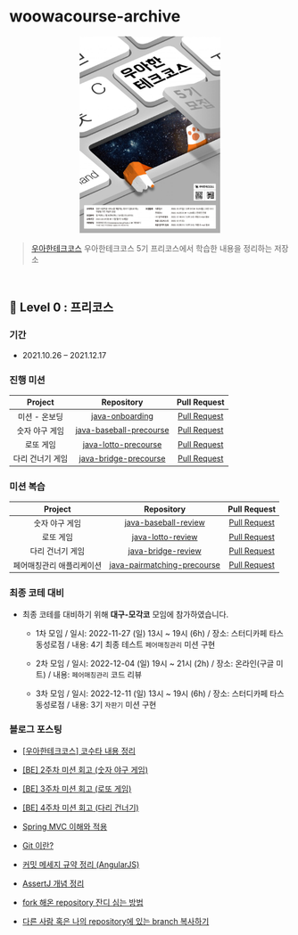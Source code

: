 # woowacourse-archive

<p align="center">
    <img src='./image/woowacourse_poster.png' width="50%">
</p>

> [우아한테크코스](https://woowacourse.github.io/) 우아한테크코스 5기 프리코스에서 학습한 내용을 정리하는 저장소

<br/>

## 🧩 Level 0 : 프리코스

### 기간

* 2021.10.26 – 2021.12.17

### 진행 미션

|  Project  |Repository |Pull Request |
|:---------:|:---------:|:-----------:|
| 미션 - 온보딩  |[java-onboarding](https://github.com/Fancy96/java-onboarding/tree/fancy-log)|[Pull Request](https://github.com/woowacourse-precourse/java-onboarding/pull/1276)|
| 숫자 야구 게임  |[java-baseball-precourse](https://github.com/Fancy96/java-baseball/tree/fancy-review)|[Pull Request](https://github.com/woowacourse-precourse/java-baseball/pull/1001)|
| 로또 게임 |[java-lotto-precourse](https://github.com/Fancy96/java-lotto/tree/fancy-log)|[Pull Request](https://github.com/woowacourse-precourse/java-lotto/pull/877)|
| 다리 건너기 게임 |[java-bridge-precourse](https://github.com/Fancy96/java-bridge/tree/fancy-log)|[Pull Request](https://github.com/woowacourse-precourse/java-bridge/pull/851)|

### 미션 복습

|  Project  |Repository |Pull Request |
|:---------:|:---------:|:-----------:|
| 숫자 야구 게임  |[java-baseball-review](https://github.com/Fancy96/java-baseball/tree/fancy-review2)|[Pull Request](https://github.com/woowacourse-precourse/java-baseball/pull/1508)|
| 로또 게임 |[java-lotto-review](https://github.com/Fancy96/java-lotto/tree/fancy-review)|[Pull Request](https://github.com/woowacourse-precourse/java-lotto/pull/1326)|
| 다리 건너기 게임 |[java-bridge-review](https://github.com/Fancy96/java-bridge/tree/fancy-review)|[Pull Request](https://github.com/woowacourse-precourse/java-bridge/pull/1209)|
| 페어매칭관리 애플리케이션 |[java-pairmatching-precourse](https://github.com/Fancy96/java-pairmatching-precourse/tree/fancy-review)|[Pull Request](https://github.com/woowacourse/java-pairmatching-precourse/pull/156)|


### 최종 코테 대비

* 최종 코테를 대비하기 위해 **대구-모각코** 모임에 참가하였습니다.

  * 1차 모임 / 일시: 2022-11-27 (일) 13시 ~ 19시 (6h) / 장소: 스터디카페 타스 동성로점 / 내용: 4기 최종 테스트 `페어매칭관리` 미션 구현 
  
  * 2차 모임 / 일시: 2022-12-04 (일) 19시 ~ 21시 (2h) / 장소: 온라인(구글 미트) / 내용: `페어매칭관리` 코드 리뷰
  
  * 3차 모임 / 일시: 2022-12-11 (일) 13시 ~ 19시 (6h) / 장소: 스터디카페 타스 동성로점 / 내용: 3기 `자판기` 미션 구현

### 블로그 포스팅

* [[우아한테크코스] 코수타 내용 정리](https://fancy96.github.io/Woowacourse-Cosuta-Review/)

* [[BE] 2주차 미션 회고 (숫자 야구 게임)](https://fancy96.github.io/Woowacourse-2th-Mission/)

* [[BE] 3주차 미션 회고 (로또 게임)](https://fancy96.github.io/Woowacourse-3th-Mission/)

* [[BE] 4주차 미션 회고 (다리 건너기)](https://fancy96.github.io/Woowacourse-4th-Mission/)

* [Spring MVC 이해와 적용](https://fancy96.github.io/Spring-MVC-Concept/)

* [Git 이란?](https://fancy96.github.io/Git-Concept/)

* [커밋 메세지 규약 정리 (AngularJS)](https://fancy96.github.io/Git-Commit-Message/)

* [AssertJ 개념 정리](https://fancy96.github.io/AssertJ-Concept/)

* [fork 해온 repository 잔디 심는 방법](https://fancy96.github.io/Git-Fork-Repository/)

* [다른 사람 혹은 나의 repository에 있는 branch 복사하기](https://fancy96.github.io/Git-My-Repository-Branch-Copy/)
